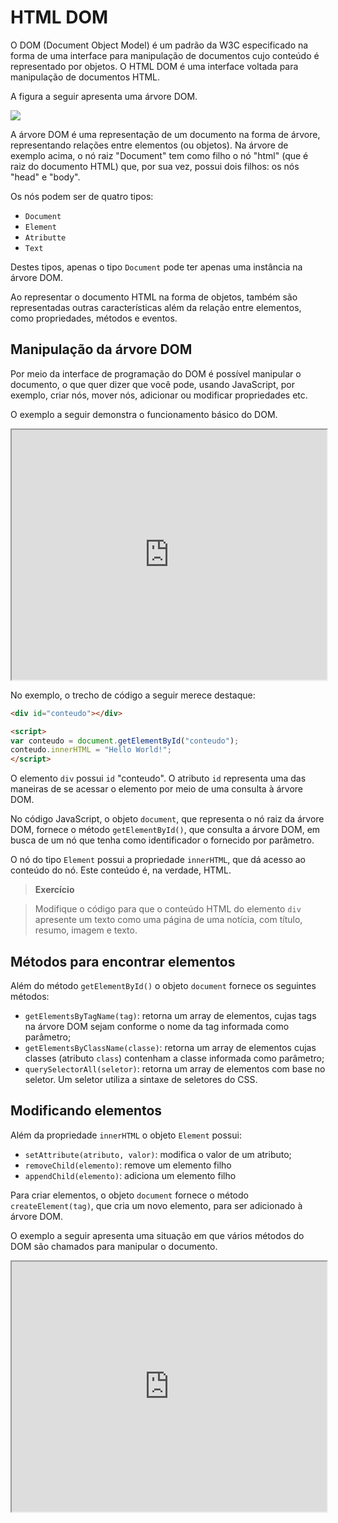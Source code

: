 # HTML DOM

O DOM (Document Object Model) é um padrão da W3C especificado na forma de uma interface para manipulação de documentos cujo conteúdo é representado por objetos. O HTML DOM é uma interface voltada para manipulação de documentos HTML.

A figura a seguir apresenta uma árvore DOM.

![](http://www.w3schools.com/js/pic_htmltree.gif)

A árvore DOM é uma representação de um documento na forma de árvore, representando relações entre elementos (ou objetos). Na árvore de exemplo acima, o nó raiz "Document" tem como filho o nó "html" (que é raiz do documento HTML) que, por sua vez, possui dois filhos: os nós "head" e "body".

Os nós podem ser de quatro tipos:
* `Document`
* `Element`
* `Atributte`
* `Text`

Destes tipos, apenas o tipo `Document` pode ter apenas uma instância na árvore DOM.

Ao representar o documento HTML na forma de objetos, também são representadas outras características além da relação entre elementos, como propriedades, métodos e eventos.

## Manipulação da árvore DOM

Por meio da interface de programação do DOM é possível manipular o documento, o que quer dizer que você pode, usando JavaScript, por exemplo, criar nós, mover nós, adicionar ou modificar propriedades etc.

O exemplo a seguir demonstra o funcionamento básico do DOM.

<iframe src="https://embed.plnkr.co/A8JOWp4A85IzNE4NBzNW/preview" width="100%" height="400"></iframe>

No exemplo, o trecho de código a seguir merece destaque:

```html
<div id="conteudo"></div>

<script>
var conteudo = document.getElementById("conteudo");
conteudo.innerHTML = "Hello World!";
</script>
```

O elemento `div` possui `id` "conteudo". O atributo `id` representa uma das maneiras de se acessar o elemento por meio de uma consulta à árvore DOM.

No código JavaScript, o objeto `document`, que representa o nó raiz da árvore DOM, fornece o método `getElementById()`, que consulta a árvore DOM, em busca de um nó que tenha como identificador o fornecido por parâmetro.

O nó do tipo `Element` possui a propriedade `innerHTML`, que dá acesso ao conteúdo do nó. Este conteúdo é, na verdade, HTML.

> **Exercício**

> Modifique o código para que o conteúdo HTML do elemento `div` apresente um texto como uma página de uma notícia, com título, resumo, imagem e texto.  

## Métodos para encontrar elementos

Além do método `getElementById()` o objeto `document` fornece os seguintes métodos:
* `getElementsByTagName(tag)`: retorna um array de elementos, cujas tags na árvore DOM sejam conforme o nome da tag informada como parâmetro;
* `getElementsByClassName(classe)`: retorna um array de elementos cujas classes (atributo `class`) contenham a classe informada como parâmetro;
* `querySelectorAll(seletor)`: retorna um array de elementos com base no seletor. Um seletor utiliza a sintaxe de seletores do CSS.

## Modificando elementos

Além da propriedade `innerHTML` o objeto `Element` possui:
* `setAttribute(atributo, valor)`: modifica o valor de um atributo;
* `removeChild(elemento)`: remove um elemento filho
* `appendChild(elemento)`: adiciona um elemento filho

Para criar elementos, o objeto `document` fornece o método `createElement(tag)`, que cria um novo elemento, para ser adicionado à árvore DOM.

O exemplo a seguir apresenta uma situação em que vários métodos do DOM são chamados para manipular o documento.

<iframe src="https://embed.plnkr.co/X37GpqvFnKFvzaU85z9U/preview" width="100%" height="400"></iframe>
